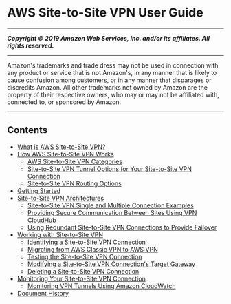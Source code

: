 # AWS Site-to-Site VPN User Guide

-----
*****Copyright &copy; 2019 Amazon Web Services, Inc. and/or its affiliates. All rights reserved.*****

-----
Amazon's trademarks and trade dress may not be used in 
     connection with any product or service that is not Amazon's, 
     in any manner that is likely to cause confusion among customers, 
     or in any manner that disparages or discredits Amazon. All other 
     trademarks not owned by Amazon are the property of their respective
     owners, who may or may not be affiliated with, connected to, or 
     sponsored by Amazon.

-----
## Contents
+ [What is AWS Site-to-Site VPN?](VPC_VPN.md)
+ [How AWS Site-to-Site VPN Works](how_it_works.md)
   + [AWS Site-to-Site VPN Categories](vpn-categories.md)
   + [Site-to-Site VPN Tunnel Options for Your Site-to-Site VPN Connection](VPNTunnels.md)
   + [Site-to-Site VPN Routing Options](VPNRoutingTypes.md)
+ [Getting Started](SetUpVPNConnections.md)
+ [Site-to-Site VPN Architectures](site-site-architechtures.md)
   + [Site-to-Site VPN Single and Multiple Connection Examples](Examples.md)
   + [Providing Secure Communication Between Sites Using VPN CloudHub](VPN_CloudHub.md)
   + [Using Redundant Site-to-Site VPN Connections to Provide Failover](VPNConnections.md)
+ [Working with Site-to-Site VPN](working-with-site-site.md)
   + [Identifying a Site-to-Site VPN Connection](identify-vpn.md)
   + [Migrating from AWS Classic VPN to AWS VPN](aws-vpn-migrate.md)
   + [Testing the Site-to-Site VPN Connection](HowToTestEndToEnd_Linux.md)
   + [Modifying a Site-to-Site VPN Connection's Target Gateway](modify-vpn-target.md)
   + [Deleting a Site-to-Site VPN Connection](delete-vpn.md)
+ [Monitoring Your Site-to-Site VPN Connection](monitoring-overview-vpn.md)
   + [Monitoring VPN Tunnels Using Amazon CloudWatch](monitoring-cloudwatch-vpn.md)
+ [Document History](WhatsNew.md)